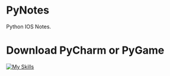 # PyNotes
Python IOS Notes.
# Download PyCharm or PyGame
[![My Skills](https://skillicons.dev/icons?i=pycharm,pygame)](#)
